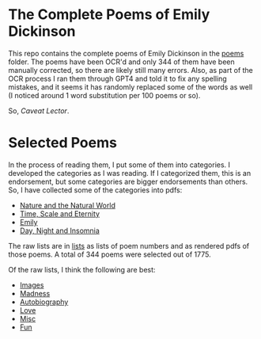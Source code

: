 # The Complete Poems of Emily Dickinson

This repo contains the complete poems of Emily Dickinson in the [poems](./poems/) folder. The poems have been OCR'd and only 344 of them have been manually corrected, so there are likely still many errors. Also, as part of the OCR process I ran them through GPT4 and told it to fix any spelling mistakes, and it seems it has randomly replaced some of the words as well (I noticed around 1 word substitution per 100 poems or so).

So, *Caveat Lector*.

# Selected Poems

In the process of reading them, I put some of them into categories. I developed the categories as I was reading. If I categorized them, this is an endorsement, but some categories are bigger endorsements than others. So, I have collected some of the categories into pdfs:
- [Nature and the Natural World](./selected_poems/emily_on_nature.pdf)
- [Time, Scale and Eternity](./selected_poems/emily_on_time.pdf)
- [Emily](./selected_poems/emily_on_emily.pdf)
- [Day, Night and Insomnia](./selected_poems/emily_on_day_and_night.pdf)

The raw lists are in [lists](./lists/) as lists of poem numbers and as rendered pdfs of those poems. A total of 344 poems were selected out of 1775.

Of the raw lists, I think the following are best:
- [Images](./lists/Images.pdf)
- [Madness](./lists/Madness.pdf)
- [Autobiography](./lists/Autobiography.pdf)
- [Love](./lists/Love.pdf)
- [Misc](./lists/Misc.pdf)
- [Fun](./lists/Fun.pdf)
